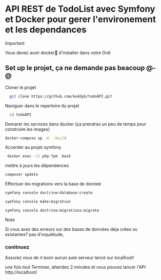 # API REST de TodoList avec Symfony et Docker pour gerer l'environement et les dependances

> [!IMPORTANT]
> Vous devez avoir docker🐋 d'installer dans votre Ordi

## Set up le projet, ça ne demande pas beacoup @-@  

Cloner le projet

~~~bash  
  git clone https://github.com/koddyb/todoAPI.git
~~~

Naviguer dans le repertoire du projet

~~~bash  
  cd todoAPI
~~~

Demarer les services dans docker (ça prendras un peu de temps pour construire les images) 

~~~bash  
docker-compose up -d --build
~~~

Accerder au projet symfony

~~~bash  
 docker exec -it php-fpm  bash                                                                      
~~~

mettre à jours les dépendences 

~~~bash
composer update
~~~

Effectuer les migrations vers la base de donneé

~~~bash
symfony console doctrine:database:create
~~~
~~~bash
symfony console make:migration
~~~
~~~bash
symfony console doctrine:migrations:migrate
~~~
> [!NOTE]
> Si vous avez des erreurs sur des bases de données déja crées ou existantes?
> pas d'inquiétude,
> ### conitnuez
> Assurez vous de n'avoir aucun aute serveur lancé sur localhost!

une fois tout Terminer, attendez 2 minutes et vous pouvez lancer l'API http://localhost/ 
